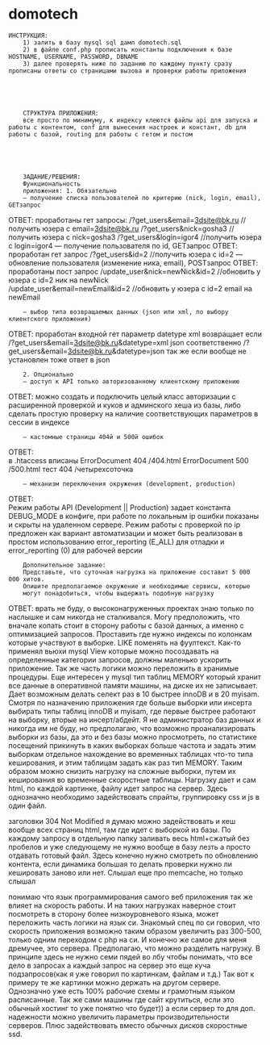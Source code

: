 # domotech
	ИНСТРУКЦИЯ:
		1) залить в базу mysql sql дамп domotech.sql
		2) в файле conf.php прописать константы подключения к базе HOSTNAME, USERNAME, PASSWORD, DBNAME   
		3) далее проверять ниже по заданию по каждому пункту сразу прописаны ответы со страницами вызова и проверки работы приложения 
		 
		 
		 
		 
		 
		СТРУКТУРА ПРИЛОЖЕНИЯ: 
		все просто по минимуму,	к индексу клеются файлы api для запуска и работы с контентом, conf для вынесения настроек и констант, db для работы с базой, routing для работы с гетом и постом
   
 
 
 
 
		ЗАДАНИЕ/РЕШЕНИЯ:
		Функциональность
		приложения: 1. Обязательно
		— получение списка пользователей по критерию (nick, login, email), GETзапрос
ОТВЕТ:
проработаны гет запросы:
/?get_users&email=3dsite@bk.ru  //получить юзера с email=3dsite@bk.ru
/?get_users&nick=gosha3		    //получить юзера с nick=gosha3
/?get_users&login=igor4         //получить юзера с login=igor4
		— получение пользователя по id, GETзапрос
ОТВЕТ:
проработан гет запрос
/?get_users&id=2				 //получить юзера с id=2
		— обновление пользователя (изменение ника, email), POSTзапрос
ОТВЕТ:
проработаны пост запрос
/update_user&nick=newNick&id=2	 //обновить у юзера с id=2 ник на newNick  	
/update_user&email=newEmail&id=2 //обновить у юзера с id=2 email на newEmail  	
		
		
		— выбор типа возвращаемых данных (json или xml, по выбору клиентского приложения)
ОТВЕТ:
проработан входной гет параметр datetype
xml возвращает если /?get_users&email=3dsite@bk.ru&datetype=xml
json соответственно /?get_users&email=3dsite@bk.ru&datetype=json 
так же если вообще не установлен тоже ответ в json	
	
	
		2. Опционально
		— доступ к API только авторизованному клиентскому приложению
ОТВЕТ:
можно создать и подключить целый класс авторизации с расширенной проверкой и куков и админского хеша из базы, либо сделать простую проверку на наличие соответствующих параметров в сессии в индексе		
		
		
		
		— кастомные страницы 404й и 500й ошибок
ОТВЕТ:		
в .htaccess вписаны 
ErrorDocument 404 /404.html
ErrorDocument 500 /500.html
тест 404 /четырехсоточка		 		
		
		
		
		— механизм переключения окружения (development, production)
ОТВЕТ:		
Режим работы API (Development || Production) задает константа DEBUG_MODE в конфиге, при работе по локальным ip ошибки показаны и скрыты на удаленном сервере. Режим работы с проверкой по ip предложен как вариант автоматизации и может быть реализован в простом использованию error_reporting (E_ALL) для отладки и error_reporting (0) для рабочей версии
		
	
		Дополнительное задание:
		Представьте, что суточная нагрузка на приложение составит 5 000 000 хитов.
		Опишите предполагаемое окружение и необходимые сервисы, которые
		могут понадобиться, чтобы выдержать подобную нагрузку
ОТВЕТ:
врать не буду, о высоконагруженных проектах знаю только по наслышке и сам никогда не сталкивался. Могу предположить, что вначале копать стоит в сторону работы с базой данных, а именно с оптимизацией запросов. Проставить где нужно индексы по колонкам которые участвуют в выборке. LIKE поменять на фуултекст. Как-то применял вьюхи mysql View которые можно посоздавать на определенные категории запросов, должны маленько ускорить приложение. Так же часть логики можно переложить в хранимые процедуры. Еще интересен у mysql тип таблиц MEMORY который хранит все данные в оперативной памяти машины, на диске их не записывает. Дает возможным делать селект раз в 10 быстрее innoDB и в 20 myisam. Смотря по назначению приложения где больше выборки или инсерта выбирать типы таблиц innoDB и myisam, где первые быстрее работают на выборку, вторые на инсерт/абдейт.
Я не администратор баз данных и никогда им не буду, но предполагаю, что возможно проанализировать выборки из базы, да это и без базы можно просмотреть, по статистике посещений прикинуть в каких выборках больше частота и задать этим выборкам отдельное нахождение во временных таблицах что-то типа кеширования, и этим таблицам задать как раз тип MEMORY. Таким образом можно снизить нагрузку на сложные выборки, путем их кеширования во временные скоростные таблицы. 
Нагрузку дает и сам html, по каждой картинке, файлу идет запрос на сервер. Здесь однозначно необходимо задействовать спрайты, группировку css и js в один файл.
   
заголовки 304 Not Modified
я думаю можно задействовать и кеш вообще всех страниц html, там где идет с выборкой из базы. По каждому запросу в отдельную папку заливать весь html+сжатый без пробелов и уже следующему не нужно вообще в базу лезть а просто отдавать готовый файл. Здесь конечно нужно смотреть по обновлению контента, если динамика большая то делать проверки нужно ли кешировать заново или нет.
Слышал еще про memcache, но только слышал	
	
понимаю что язык программирования самого веб приложения так же влияет на скорость работы. И на таких нагрузках наверное стоит посмотреть в сторону более низкоуровневого языка, может переложить часть логики на язык си. Знакомый спец по си говорил, что скорость приложения возможно таким образом увеличить раз 300-500, только одним переходом с php на си.
И конечно же самое для меня дремучее, это сервера. Предполагаю, что можно разделить нагрузку. В принципе здесь не нужно семи пядей во лбу чтобы понимать, что все дело в запросах а каждый запрос на сервер это еще куча подзапросов(как я уже говорил по картинкам, файлам и т.д.) Так вот к примеру те же картинки можно держать на другом сервере. Однозначно уже есть 100% рабочие схемы и грамотным языком расписанные.
Так же сами машины где сайт крутиться, если это обычный хостинг то уже понятно что будет)) а если сервер то для доп. надежности можно увеличить параметры производительности серверов. Плюс задействовать вместо обычных дисков скоростные ssd.
		
